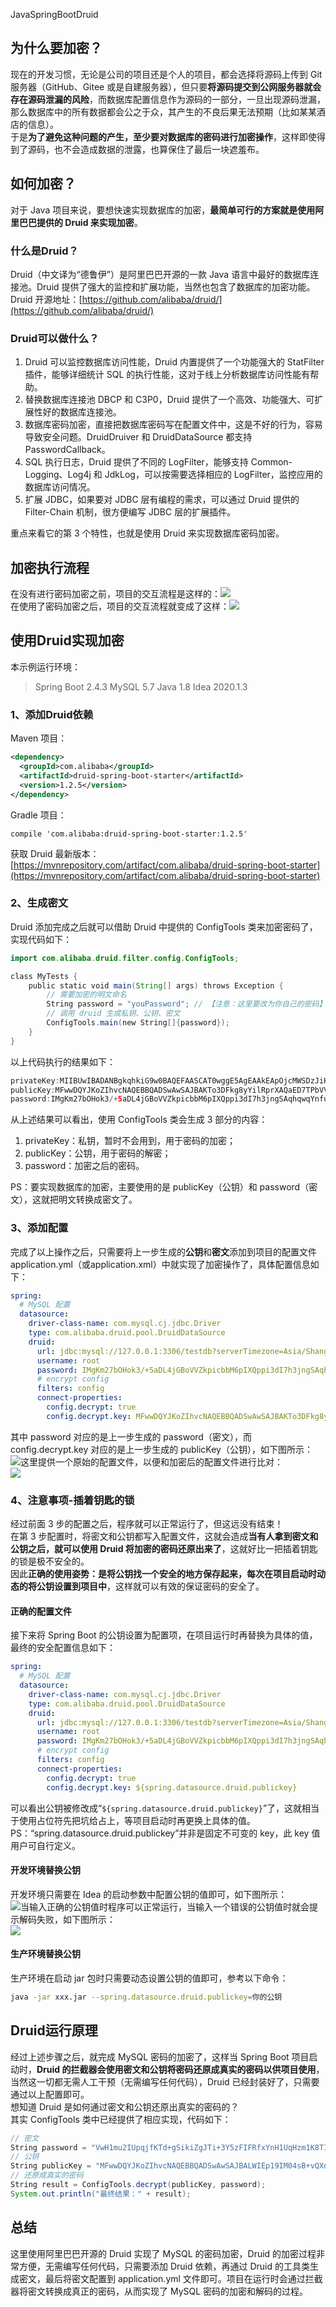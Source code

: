 JavaSpringBootDruid
<a name="Z7833"></a>
## 为什么要加密？
现在的开发习惯，无论是公司的项目还是个人的项目，都会选择将源码上传到 Git 服务器（GitHub、Gitee 或是自建服务器），但只要**将源码提交到公网服务器就会存在源码泄漏的风险**，而数据库配置信息作为源码的一部分，一旦出现源码泄漏，那么数据库中的所有数据都会公之于众，其产生的不良后果无法预期（比如某某酒店的信息）。<br />于是**为了避免这种问题的产生，至少要对数据库的密码进行加密操作**，这样即使得到了源码，也不会造成数据的泄露，也算保住了最后一块遮羞布。
<a name="qofkB"></a>
## 如何加密？
对于 Java 项目来说，要想快速实现数据库的加密，**最简单可行的方案就是使用阿里巴巴提供的 Druid 来实现加密**。
<a name="mNXgq"></a>
### 什么是Druid？
Druid（中文译为“德鲁伊”）是阿里巴巴开源的一款 Java 语言中最好的数据库连接池。Druid 提供了强大的监控和扩展功能，当然也包含了数据库的加密功能。<br />Druid 开源地址：[https://github.com/alibaba/druid/](https://github.com/alibaba/druid/)
<a name="tuDVG"></a>
### Druid可以做什么？

1. Druid 可以监控数据库访问性能，Druid 内置提供了一个功能强大的 StatFilter 插件，能够详细统计 SQL 的执行性能，这对于线上分析数据库访问性能有帮助。
2. 替换数据库连接池 DBCP 和 C3P0，Druid 提供了一个高效、功能强大、可扩展性好的数据库连接池。
3. 数据库密码加密，直接把数据库密码写在配置文件中，这是不好的行为，容易导致安全问题。DruidDruiver 和 DruidDataSource 都支持 PasswordCallback。
4. SQL 执行日志，Druid 提供了不同的 LogFilter，能够支持 Common-Logging、Log4j 和 JdkLog，可以按需要选择相应的 LogFilter，监控应用的数据库访问情况。
5. 扩展 JDBC，如果要对 JDBC 层有编程的需求，可以通过 Druid 提供的 Filter-Chain 机制，很方便编写 JDBC 层的扩展插件。

重点来看它的第 3 个特性，也就是使用 Druid 来实现数据库密码加密。
<a name="X4TUw"></a>
## 加密执行流程
在没有进行密码加密之前，项目的交互流程是这样的：![](https://cdn.nlark.com/yuque/0/2022/png/396745/1667959572669-e64713a7-49c6-4357-aa3f-f3bb625bb500.png#averageHue=%23d5dce4&clientId=u62dccd1b-8170-4&from=paste&id=uf5655123&originHeight=290&originWidth=888&originalType=url&ratio=1&rotation=0&showTitle=false&status=done&style=none&taskId=u68dae016-2eea-4b22-bd37-a7be0ca2dc9&title=)<br />在使用了密码加密之后，项目的交互流程就变成了这样：![](https://cdn.nlark.com/yuque/0/2022/png/396745/1667959572819-ea161bcb-6bd4-4b97-b1fb-36d08a21a5c9.png#averageHue=%23fcfaf6&clientId=u62dccd1b-8170-4&from=paste&id=u1f68c95b&originHeight=551&originWidth=977&originalType=url&ratio=1&rotation=0&showTitle=false&status=done&style=none&taskId=u84687a71-9db8-4b6c-af0e-569e409b7dd&title=)
<a name="q5Psy"></a>
## 使用Druid实现加密
本示例运行环境：
> Spring Boot 2.4.3 
> MySQL 5.7 
> Java 1.8 
> Idea 2020.1.3

<a name="yw9Oj"></a>
### 1、添加Druid依赖
Maven 项目：
```xml
<dependency>
  <groupId>com.alibaba</groupId>
  <artifactId>druid-spring-boot-starter</artifactId>
  <version>1.2.5</version>
</dependency>
```
Gradle 项目：
```
compile 'com.alibaba:druid-spring-boot-starter:1.2.5'
```
获取 Druid 最新版本：[https://mvnrepository.com/artifact/com.alibaba/druid-spring-boot-starter](https://mvnrepository.com/artifact/com.alibaba/druid-spring-boot-starter)
<a name="PuIUe"></a>
### 2、生成密文
Druid 添加完成之后就可以借助 Druid 中提供的 ConfigTools 类来加密密码了，实现代码如下：
```java
import com.alibaba.druid.filter.config.ConfigTools;

class MyTests {
    public static void main(String[] args) throws Exception {
        // 需要加密的明文命名
        String password = "youPassword"; // 【注意：这里要改为你自己的密码】
        // 调用 druid 生成私钥、公钥、密文
        ConfigTools.main(new String[]{password});
    }
}
```
以上代码执行的结果如下：
```java
privateKey:MIIBUwIBADANBgkqhkiG9w0BAQEFAASCAT0wggE5AgEAAkEApOjcMWSDzJiKVGmtcBBoQPtM9tVW2H2cnS6xZK7NrbzQXYWLQD2zefIrrx9vMvqRIHEqkmAHTuUcUXHgCxu0cwIDAQABAkAlqo5ItdWo0Jqf5zdXJlg5p2yP4HCiqCYyfKzF+2s9KEmgWZJWTctZDsgQ0iYUohORR59I+J4nabhel1x5/INpAiEA6jwSyFqMUPOh1XlrzNFek+RthOQ5n4+ALPo+vULayO0CIQC0O7JM9sIq+tg+jCGv+ypk6vbuRKY9m5W2rSRXapGm3wIgRHul3jAjIDPrF/f1HaAFL+Y0Yws7Ebyp8/yCRWF7iA0CIALbe20q8FMcHPeI4zPWCIsHCpkmb3hEkjAOOKhGIT8DAiAqiUuz92NqKeyjmOfons1ka65EzVwA3NDhZ6+IQcnuig== 
publicKey:MFwwDQYJKoZIhvcNAQEBBQADSwAwSAJBAKTo3DFkg8yYilRprXAQaED7TPbVVth9nJ0usWSuza280F2Fi0A9s3nyK68fbzL6kSBxKpJgB07lHFFx4AsbtHMCAwEAAQ== 
password:IMgKm27bOHok3/+5aDL4jGBoVVZkpicbbM6pIXQppi3dI7h3jngSAqhqwqYnfuYpyVJ0k++q9xWWnHtd6sAWnQ==
```
从上述结果可以看出，使用 ConfigTools 类会生成 3 部分的内容：

1. privateKey：私钥，暂时不会用到，用于密码的加密；
2. publicKey：公钥，用于密码的解密；
3. password：加密之后的密码。

PS：要实现数据库的加密，主要使用的是 publicKey（公钥）和 password（密文），这就把明文转换成密文了。
<a name="orm8G"></a>
### 3、添加配置
完成了以上操作之后，只需要将上一步生成的**公钥**和**密文**添加到项目的配置文件 application.yml（或application.xml）中就实现了加密操作了，具体配置信息如下：
```yaml
spring:
  # MySQL 配置
  datasource:
    driver-class-name: com.mysql.cj.jdbc.Driver
    type: com.alibaba.druid.pool.DruidDataSource
    druid:
      url: jdbc:mysql://127.0.0.1:3306/testdb?serverTimezone=Asia/Shanghai&characterEncoding=UTF-8&useSSL=false
      username: root
      password: IMgKm27bOHok3/+5aDL4jGBoVVZkpicbbM6pIXQppi3dI7h3jngSAqhqwqYnfuYpyVJ0k++q9xWWnHtd6sAWnQ==
      # encrypt config
      filters: config
      connect-properties:
        config.decrypt: true
        config.decrypt.key: MFwwDQYJKoZIhvcNAQEBBQADSwAwSAJBAKTo3DFkg8yYilRprXAQaED7TPbVVth9nJ0usWSuza280F2Fi0A9s3nyK68fbzL6kSBxKpJgB07lHFFx4AsbtHMCAwEAAQ==
```
其中 password 对应的是上一步生成的 password（密文），而 config.decrypt.key 对应的是上一步生成的 publicKey（公钥），如下图所示：<br />![](https://cdn.nlark.com/yuque/0/2022/png/396745/1667959572729-98a31045-04ee-4dd5-a875-b7fabe45d7fd.png#averageHue=%232f2d2c&clientId=u62dccd1b-8170-4&from=paste&id=ua58e578d&originHeight=364&originWidth=1080&originalType=url&ratio=1&rotation=0&showTitle=false&status=done&style=none&taskId=ub1cd322c-a765-452d-abf6-b463fe2332c&title=)这里提供一个原始的配置文件，以便和加密后的配置文件进行比对：<br />![](https://cdn.nlark.com/yuque/0/2022/png/396745/1667959572640-1dc018a6-a9e2-455c-8474-f9c5bc8fae58.png#averageHue=%232e2d2c&clientId=u62dccd1b-8170-4&from=paste&id=ufaaffa38&originHeight=298&originWidth=1063&originalType=url&ratio=1&rotation=0&showTitle=false&status=done&style=none&taskId=u6433f182-2530-4b0e-a8c6-41abaf8db9c&title=)
<a name="gvUUn"></a>
### 4、注意事项-插着钥匙的锁
经过前面 3 步的配置之后，程序就可以正常运行了，但这远没有结束！<br />在第 3 步配置时，将密文和公钥都写入配置文件，这就会造成**当有人拿到密文和公钥之后，就可以使用 Druid 将加密的密码还原出来了**，这就好比一把插着钥匙的锁是极不安全的。<br />因此**正确的使用姿势：是将公钥找一个安全的地方保存起来，每次在项目启动时动态的将公钥设置到项目中**，这样就可以有效的保证密码的安全了。
<a name="DsX4V"></a>
#### 正确的配置文件
接下来将 Spring Boot 的公钥设置为配置项，在项目运行时再替换为具体的值，最终的安全配置信息如下：
```yaml
spring:
  # MySQL 配置
  datasource:
    driver-class-name: com.mysql.cj.jdbc.Driver
    type: com.alibaba.druid.pool.DruidDataSource
    druid:
      url: jdbc:mysql://127.0.0.1:3306/testdb?serverTimezone=Asia/Shanghai&characterEncoding=UTF-8&useSSL=false
      username: root
      password: IMgKm27bOHok3/+5aDL4jGBoVVZkpicbbM6pIXQppi3dI7h3jngSAqhqwqYnfuYpyVJ0k++q9xWWnHtd6sAWnQ==
      # encrypt config
      filters: config
      connect-properties:
        config.decrypt: true
        config.decrypt.key: ${spring.datasource.druid.publickey}
```
可以看出公钥被修改成“`${spring.datasource.druid.publickey}`”了，这就相当于使用占位符先把坑给占上，等项目启动时再更换上具体的值。<br />PS：“spring.datasource.druid.publickey”并非是固定不可变的 key，此 key 值用户可自行定义。
<a name="Tq70p"></a>
#### 开发环境替换公钥
开发环境只需要在 Idea 的启动参数中配置公钥的值即可，如下图所示：<br />![](https://cdn.nlark.com/yuque/0/2022/png/396745/1667959573071-11537446-40b3-43a3-ac5f-ec9cbbe20c32.png#averageHue=%233f4346&clientId=u62dccd1b-8170-4&from=paste&id=ue4ad8057&originHeight=501&originWidth=1080&originalType=url&ratio=1&rotation=0&showTitle=false&status=done&style=none&taskId=u7d342331-40fd-4c0d-83d3-2910c2a9af7&title=)当输入正确的公钥值时程序可以正常运行，当输入一个错误的公钥值时就会提示解码失败，如下图所示：<br />![](https://cdn.nlark.com/yuque/0/2022/png/396745/1667959573891-39c35142-ca5a-44c4-9604-09e94bd6f3eb.png#averageHue=%2375695d&clientId=u62dccd1b-8170-4&from=paste&id=ue75107e1&originHeight=253&originWidth=1080&originalType=url&ratio=1&rotation=0&showTitle=false&status=done&style=none&taskId=ud2a034fc-0860-4944-9e56-54a832d1274&title=)
<a name="XPGRS"></a>
#### 生产环境替换公钥
生产环境在启动 jar 包时只需要动态设置公钥的值即可，参考以下命令：
```bash
java -jar xxx.jar --spring.datasource.druid.publickey=你的公钥
```
<a name="NwECA"></a>
## Druid运行原理
经过上述步骤之后，就完成 MySQL 密码的加密了，这样当 Spring Boot 项目启动时，**Druid 的拦截器会使用密文和公钥将密码还原成真实的密码以供项目使用**，当然这一切都无需人工干预（无需编写任何代码），Druid 已经封装好了，只需要通过以上配置即可。<br />想知道 Druid 是如何通过密文和公钥还原出真实的密码的？<br />其实 ConfigTools 类中已经提供了相应实现，代码如下：
```java
// 密文
String password = "VwH1mu2IUpqjfKTd+gSikiZgJTi+3Y5zFIFRfxYnH1UqHzm1K8TIHnMaV3TErBaGsVEaGV0e63pb0Ys3Wdm7Kg==";
// 公钥
String publicKey = "MFwwDQYJKoZIhvcNAQEBBQADSwAwSAJBALWIEp19IM04sB+vQXnEOH9gFNFdL5TFGSEhORgHj4MnfTfBSNaOoSgCaM8BOpjiHmwuEb7LpvmXI1x/ymUvNzECAwEAAQ==";
// 还原成真实的密码
String result = ConfigTools.decrypt(publicKey, password);
System.out.println("最终结果：" + result);
```
<a name="g5UIm"></a>
## 总结
这里使用阿里巴巴开源的 Druid 实现了 MySQL 的密码加密，Druid 的加密过程非常方便，无需编写任何代码，只需要添加 Druid 依赖，再通过 Druid 的工具类生成密文，最后将密文配置到 application.yml 文件即可。项目在运行时会通过拦截器将密文转换成真正的密码，从而实现了 MySQL 密码的加密和解码的过程。
